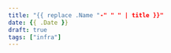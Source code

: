 ```yaml
---
title: "{{ replace .Name "-" " " | title }}"
date: {{ .Date }}
draft: true
tags: ["infra"]
---
```


